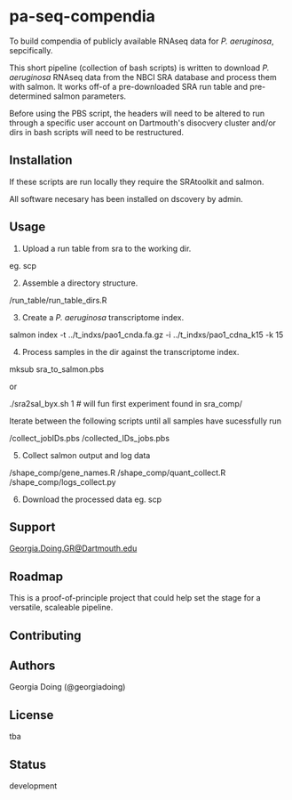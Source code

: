 # pa-seq-compendia

To build compendia of publicly available RNAseq data for *P. aeruginosa*, sepcifically.

This short pipeline (collection of bash scripts) is written to download *P. aeruginosa*
RNAseq data from the NBCI SRA database and process them with salmon. It works off-of
a pre-downloaded SRA run table and pre-determined salmon parameters.

Before using the PBS script, the headers will need to be altered to run through a specific user
account on Dartmouth's disocvery cluster and/or dirs in bash scripts will need to be
restructured. 

## Installation

If these scripts are run locally they require the SRAtoolkit and salmon.

All software necesary has been installed on dscovery by admin.

## Usage

1. Upload a run table from sra to the working dir.

eg. scp

2. Assemble a directory structure.

/run_table/run_table_dirs.R

3. Create a *P. aeruginosa* transcriptome index.

salmon index -t ../t_indxs/pao1_cnda.fa.gz -i ../t_indxs/pao1_cdna_k15 -k 15


4. Process samples in the dir against the transcriptome index.

mksub sra_to_salmon.pbs

or

./sra2sal_byx.sh 1 # will fun first experiment found in sra_comp/

Iterate between the following scripts until all samples have sucessfully run

/collect_jobIDs.pbs
/collected_IDs_jobs.pbs

5. Collect salmon output and log data

/shape_comp/gene_names.R
/shape_comp/quant_collect.R
/shape_comp/logs_collect.py


6. Download the processed data
eg. scp


## Support

Georgia.Doing.GR@Dartmouth.edu

## Roadmap

This is a proof-of-principle project that could help set the stage for
a versatile, scaleable pipeline.

## Contributing

## Authors

Georgia Doing (@georgiadoing)
## License

tba

## Status

development
